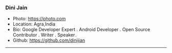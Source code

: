 ### Dini Jain
- Photo: https://photo.com
- Location: Agra,India
- Bio: Google Developer Expert . Android Developer . Open Source Contributor . Writer . Speaker . 
- Github: https://github.com/dinijian
***
